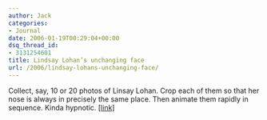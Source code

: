 ```yaml
---
author: Jack
categories:
- Journal
date: 2006-01-19T00:29:04+00:00
dsq_thread_id:
- 3131254601
title: Lindsay Lohan’s unchanging face
url: /2006/lindsay-lohans-unchanging-face/
---
```


Collect, say, 10 or 20 photos of Linsay Lohan. Crop each of them so that her nose is always in precisely the same place. Then animate them rapidly in sequence. Kinda hypnotic. [[link]](<http://lohanfacial.ytmnd.com/>)